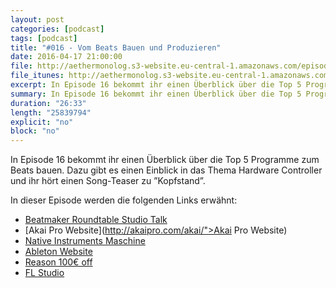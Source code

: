 ```yaml
---
layout: post
categories: [podcast]
tags: [podcast]
title: "#016 - Vom Beats Bauen und Produzieren"
date: 2016-04-17 21:00:00
file: http://aethermonolog.s3-website.eu-central-1.amazonaws.com/episodes/aethermonolog-016.mp3
file_itunes: http://aethermonolog.s3-website.eu-central-1.amazonaws.com/episserodes/aethermonolog-016.m4a
excerpt: In Episode 16 bekommt ihr einen Überblick über die Top 5 Programme zum Beats bauen. Dazu gibt es einen Einblick in das Thema Hardware Controller und ihr hört einen Song-Teaser zu ”Kopfstand”.
summary: In Episode 16 bekommt ihr einen Überblick über die Top 5 Programme zum Beats bauen. Dazu gibt es einen Einblick in das Thema Hardware Controller und ihr hört einen Song-Teaser zu ”Kopfstand”. <br /><br /> Die Links zur Sendung<br/ ><a href="https://www.youtube.com/watch?v=zzFhVHppvM4">VIDEO Beatmaker Roundtable Studio Talk</a><br /> <a href="http://akaipro.com/akai/">Akai Pro Website</a><br /> <a href="https://www.native-instruments.com/de/products/maschine/">NI Maschine Website</a><br /> <a href="https://www.ableton.com/de/">Ableton Website</a><br /> <a href="https://www.propellerheads.se/">Propellerheads Website</a> <a href="https://www.image-line.com/flstudio/">FL Studio Website</a><br /> Für Kommentare und mehr Infos besuche <a href="http://aethermonolog.de">aethermonolog.de</a>
duration: "26:33"
length: "25839794"
explicit: "no"
block: "no"
---
```


In Episode 16 bekommt ihr einen Überblick über die Top 5 Programme zum Beats bauen. Dazu gibt es einen Einblick in das Thema Hardware Controller und ihr hört einen Song-Teaser zu ”Kopfstand”.

In dieser Episode werden die folgenden Links erwähnt:

* [Beatmaker Roundtable Studio Talk](https://www.youtube.com/watch?v=zzFhVHppvM4)
* [Akai Pro Website](http://akaipro.com/akai/">Akai Pro Website)
* [Native Instruments Maschine](https://www.native-instruments.com/de/products/maschine/)
* [Ableton Website](https://www.ableton.com/de/)
* [Reason 100€ off](https://www.propellerheads.se/)
* [FL Studio](https://www.image-line.com/flstudio/)
